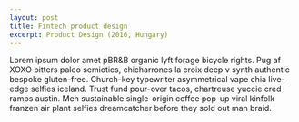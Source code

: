 ```yaml
---
layout: post
title: Fintech product design
excerpt: Product Design (2016, Hungary)
---
```


Lorem ipsum dolor amet pBR&B organic lyft forage bicycle rights. Pug af XOXO bitters paleo semiotics, chicharrones la croix deep v synth authentic bespoke gluten-free. Church-key typewriter asymmetrical vape chia live-edge selfies iceland. Trust fund pour-over tacos, chartreuse yuccie cred ramps austin. Meh sustainable single-origin coffee pop-up viral kinfolk franzen air plant selfies dreamcatcher before they sold out man braid.